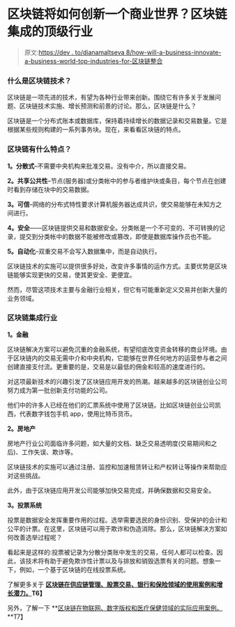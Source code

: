 # 区块链将如何创新一个商业世界？区块链集成的顶级行业

> 原文:[https://dev . to/dianamaltseva 8/how-will-a-business-innovate-a-business-world-top-industries-for-区块链整合](https://dev.to/dianamaltseva8/how-will-blockchain-innovate-a-business-world-top-industries-for-blockchain-integration)

### 什么是区块链技术？

区块链是一项先进的技术，有望为各种行业带来创新。围绕它有许多关于发展问题、区块链技术实施、增长预测和前景的讨论。那么，区块链是什么？

区块链是一个分布式账本或数据库，保持着持续增长的数据记录和交易数量。它是根据某些规则构建的一系列事务块。现在，来看看区块链的特点。

### 区块链有什么特点？

**1。分散式**–不需要中央机构来批准交易。没有中介，所以直接交易。

**2。共享公共性**–节点(服务器)或分类帐中的参与者维护块或条目，每个节点在创建时看到存储在块中的交易数据。

**3。可信**–网络的分布式特性要求计算机服务器达成共识，使交易能够在未知方之间进行。

**4。安全**——区块链提供交易和数据安全。分类帐是一个不可变的、不可转换的记录，提交到分类帐中的数据不能被修改或篡改，即使是数据库操作员也不能。

**5。自动化**–双重交易不会写入数据集中，而是自动执行。

区块链技术的实施可以提供很多好处，改变许多事情的运作方式。主要优势是区块链能够实现更快的交易，使其更安全、更便宜。

然而，尽管这项技术主要与金融行业相关，但它有可能重新定义交易并创新大量的业务领域。

### 区块链集成行业

**1。金融**

区块链解决方案可以避免沉重的金融系统，有望彻底改变资金转移的商业环境。由于区块链内的交易无需中介和中央机构，它能够在世界任何地方的运营参与者之间创建直接支付流。更重要的是，交易是以最低的佣金和较高的速度进行的。

对这项最新技术的兴趣引发了区块链应用开发的热潮。越来越多的区块链创业公司努力成为第一批创新支付功能的公司。

他们中的许多人已经在他们的汇票系统中使用了区块链。比如区块链创业公司凯西，代表数字钱包手机 app，使用比特币货币。

**2。房地产**

房地产行业公司面临许多问题，如大量的文档、缺乏交易透明度(交易期间和之后)、工作失误、欺诈等。

区块链技术的实施可以通过注册、监控和加速租赁转让和产权转让等操作来帮助应对这些挑战。

此外，由于区块链应用开发公司能够加快交易完成，并确保数据和交易安全。

**3。投票系统**

投票是数据安全发挥重要作用的过程。选举需要选民的身份识别、受保护的会计和公平的计票。在这里，区块链可以用于欺诈和伪造消除。那么，区块链解决方案如何改善选举过程呢？

看起来是这样的:投票被记录为分散分类账中发生的交易，任何人都可以检查。因此，该技术将有助于避免欺诈性计票以及与排放和销毁选票有关的问题。想象一下，例如，一个基于区块链的在线投票系统。

了解更多关于 **[区块链在供应链管理、股票交易、银行和保险领域的使用案例和增长潜力。](https://smartym.pro/blog/how-will-blockchain-innovate-a-business-world-8-industries-for-blockchain-implementation/)T6】**

另外，了解一下 **[区块链在物联网、数字版权和医疗保健领域的实际应用案例。](https://smartym.pro/blog/blockchain-practical-use-cases-iot-insurance-healthcare-digital-rights/)**T7】